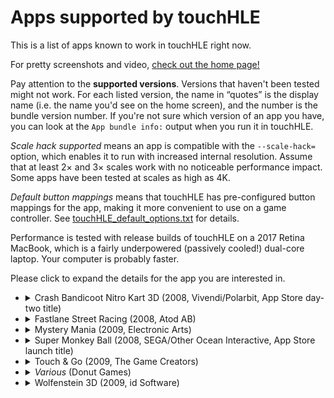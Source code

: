 # Apps supported by touchHLE

This is a list of apps known to work in touchHLE right now.

For pretty screenshots and video, [check out the home page!](https://touchhle.org/)

Pay attention to the **supported versions**. Versions that haven't been tested might not work. For each listed version, the name in “quotes” is the display name (i.e. the name you'd see on the home screen), and the number is the bundle version number. If you're not sure which version of an app you have, you can look at the `App bundle info:` output when you run it in touchHLE.

_Scale hack supported_ means an app is compatible with the `--scale-hack=` option, which enables it to run with increased internal resolution. Assume that at least 2× and 3× scales work with no noticeable performance impact. Some apps have been tested at scales as high as 4K.

_Default button mappings_ means that touchHLE has pre-configured button mappings for the app, making it more convenient to use on a game controller. See [touchHLE\_default\_options.txt](touchHLE_default_options.txt) for details.

Performance is tested with release builds of touchHLE on a 2017 Retina MacBook, which is a fairly underpowered (passively cooled!) dual-core laptop. Your computer is probably faster.

Please click to expand the details for the app you are interested in.

<!-- Be careful when updating this: GitHub and Pandoc diverge in what
     indentation they want for the <details> and <summary> when combined with
     lists. -->

- <details>
  <summary>Crash Bandicoot Nitro Kart 3D (2008, Vivendi/Polarbit, App Store day-two title)</summary>

  - Working versions:
    - “CBNK3D” 1.0 (in-game version number: 0.7.5)
    - “Crash Kart” 1.0 (in-game version number: 0.7.6)
  - **Broken versions:**
    - “Crash Kart” 1.7.7 (in-game version number: 1.0.1)
  - The intro video that plays before the title screen is skipped.
  - Otherwise fully playable, everything works. Among other things:
    - Sound effects and music
    - All menu screens
    - All game modes
    - Save game persistence (settings, unlocks, records)
    - Continuing a previous game after closing and reopening the app
  - Consistent full framerate (60fps)
  - Scale hack supported
  - Default button mappings
  </details>
- <details>
  <summary>Fastlane Street Racing (2008, Atod AB)</summary>

  - Working versions:
    - “Fastlane” 2.0 (in-game version number: 1.20.0)
  - Known issue: the specular lighting effect on the cars only seems to appear on Android. This is probably an issue with touchHLE's GLES1-on-GL2 compatibility layer, which isn't needed on Android.
  - Otherwise fully playable, everything works. Among other things:
    - Sound effects and music
    - All game modes
    - Saving and playing back replays
    - Save game persistence (settings, unlocks, records)
  - High framerate, but with some frames dropped in loading tunnels
    - Known issue: touchHLE doesn't yet implement vsync or frame capping, so Fastlane often vastly exceeds 60fps, which is quite wasteful (see: <https://github.com/hikari-no-yume/touchHLE/issues/143>)
  - Scale hack supported
  - Default button mappings
  </details>
- <details>
  <summary>Mystery Mania (2009, Electronic Arts)</summary>

  - Working versions:
    - “Mystery Mania” 1.1.0
  - **Broken versions:**
    - “Mystery Mania” 1.1.26
  - **Known issue: Depending on your system language, you may get stuck at the language selection screen the first time you run the game.** But the second time you run it, you will get to the main menu, and the game is playable.
  - touchHLE will crash if you open the music player or tap “More EA Games”.
  - Not fully tested, but the first few puzzles are fully playable:
    - Sound effects and music
    - Save game persistence
  - Consistent full framerate (30fps)
  - **Scale hack unsupported**
  </details>
- <details>
  <summary>Super Monkey Ball (2008, SEGA/Other Ocean Interactive, App Store launch title)</summary>

  - Working versions:
    - “Monkey Ball” 1.0
    - “Monkey Ball” 1.02
    - “Monkey Ball” 1.3 (this is the most heavily tested version)
    - “SMB Lite” 1.0
  - Fully playable, everything works. Among other things:
    - Sound effects and music
    - Logo, title, menu, ranking, settings and credits screens
    - Main Game, Instant Game (Shuffle Play) and Practice game modes
    - Save game persistence (settings, unlocks, records)
    - Continuing a previous game after closing and reopening the app
    - The tutorial (in the versions that have it)
  - Consistent full framerate (30fps)
  - Scale hack supported
  - Default button mappings
  </details>
- <details>
  <summary>Touch & Go (2009, The Game Creators)</summary>

  - Working versions:
    - “Touch & Go” 1.1
    - “Touch & Go LITE” 1.2
  - **Broken version**:
    - “App Pack 1” 1.0 (several games bundled into one app, doesn't work yet)
  - Fully playable, everything works. Among other things:
    - Sound effects and music
    - Menu screens
    - All the levels in the LITE version
    - High score persistence
  - Consistent full framerate (60fps)
  - Scale hack supported
  </details>
- <details>
  <summary><i>Various</i> (Donut Games)</summary>

  - iPhone OS 2.x versions of many old titles by this developer seem to work. (But all of these still available for modern iOS and Android, and in some cases Windows.)
  </details>
- <details>
  <summary>Wolfenstein 3D (2009, id Software)</summary>

  - Working versions:
    - 1.0 from the official open source release
  - **Broken versions:**
    - 1.1 from the official open source release and later
  - Multi-touch is not supported yet, so you can't move and shoot at the same time
  - Not a touchHLE bug: random flashing colors in-game are caused by [a bug in the app itself](https://www.youtube.com/watch?v=omViNgUqF8c&t=8m15s)
  - Otherwise seemingly fully playable:
     - At least the first level :)
     - Sound effects and music work
     - Saving works
  - Consistent full framerate (60fps)
  - Scale hack supported
  </details>
